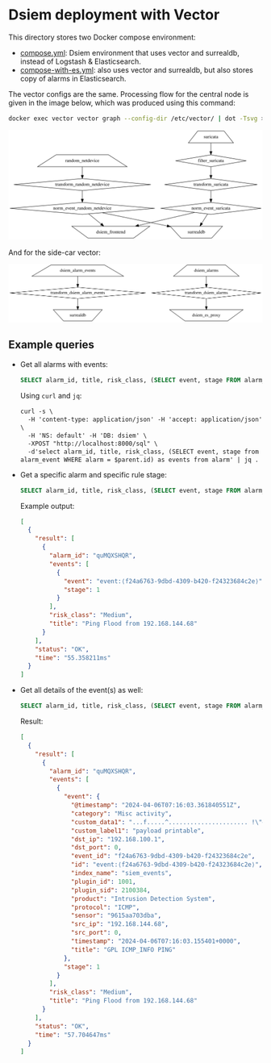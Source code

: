 # Dsiem deployment with Vector

This directory stores two Docker compose environment:

- [compose.yml](./compose.yml): Dsiem environment that uses vector and surrealdb, instead of Logstash & Elasticsearch.
- [compose-with-es.yml](./compose-with-es.yml): also uses vector and surrealdb, but also stores copy of alarms in Elasticsearch.

The vector configs are the same. Processing flow for the central node is given in the image below, which was produced using this command:

```sh
docker exec vector vector graph --config-dir /etc/vector/ | dot -Tsvg > graph-central.svg
```
![central vector](./graph-central.svg)

And for the side-car vector:

![side-car vector](./graph-sidecar.svg)


## Example queries

- Get all alarms with events:
  
  ```sql
  SELECT alarm_id, title, risk_class, (SELECT event, stage FROM alarm_event WHERE alarm = $parent.id) AS events FROM alarm
  ```
  Using `curl` and `jq`:

  ```shell
  curl -s \
    -H 'content-type: application/json' -H 'accept: application/json' \
    -H 'NS: default' -H 'DB: dsiem' \
    -XPOST "http://localhost:8000/sql" \
    -d'select alarm_id, title, risk_class, (SELECT event, stage from alarm_event WHERE alarm = $parent.id) as events from alarm' | jq .
  ```
- Get a specific alarm and specific rule stage:
  ```sql
  SELECT alarm_id, title, risk_class, (SELECT event, stage FROM alarm_event WHERE alarm = $parent.id and stage = 1) AS events FROM alarm where alarm_id="quMQXSHQR"
  ```
  Example output:
  ```json
  [
    {
      "result": [
        {
          "alarm_id": "quMQXSHQR",
          "events": [
            {
              "event": "event:⟨f24a6763-9dbd-4309-b420-f24323684c2e⟩",
              "stage": 1
            }
          ],
          "risk_class": "Medium",
          "title": "Ping Flood from 192.168.144.68"
        }
      ],
      "status": "OK",
      "time": "55.358211ms"
    }
  ]
  ```
- Get all details of the event(s) as well:

  ```sql
  SELECT alarm_id, title, risk_class, (SELECT event, stage FROM alarm_event WHERE alarm = $parent.id and stage = 1) AS events FROM alarm where alarm_id="quMQXSHQR" fetch events.event
  ```
  Result:
  ```json
  [
    {
      "result": [
        {
          "alarm_id": "quMQXSHQR",
          "events": [
            {
              "event": {
                "@timestamp": "2024-04-06T07:16:03.361840551Z",
                "category": "Misc activity",
                "custom_data1": "...f.....^...................... !\"#$%&'()*+,-./01234567",
                "custom_label1": "payload printable",
                "dst_ip": "192.168.100.1",
                "dst_port": 0,
                "event_id": "f24a6763-9dbd-4309-b420-f24323684c2e",
                "id": "event:⟨f24a6763-9dbd-4309-b420-f24323684c2e⟩",
                "index_name": "siem_events",
                "plugin_id": 1001,
                "plugin_sid": 2100384,
                "product": "Intrusion Detection System",
                "protocol": "ICMP",
                "sensor": "9615aa703dba",
                "src_ip": "192.168.144.68",
                "src_port": 0,
                "timestamp": "2024-04-06T07:16:03.155401+0000",
                "title": "GPL ICMP_INFO PING"
              },
              "stage": 1
            }
          ],
          "risk_class": "Medium",
          "title": "Ping Flood from 192.168.144.68"
        }
      ],
      "status": "OK",
      "time": "57.704647ms"
    }
  ]
  ```
